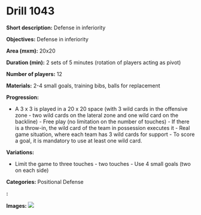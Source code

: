 # Drill 1043

**Short description:**
Defense in inferiority

**Objectives:**
Defense in inferiority

**Area (mxm):**
20x20

**Duration (min):**
2 sets of 5 minutes (rotation of players acting as pivot)

**Number of players:**
12

**Materials:**
2-4 small goals, training bibs, balls for replacement

**Progression:**
- A 3 x 3 is played in a 20 x 20 space (with 3 wild cards in the offensive zone - two wild cards on the lateral zone and one wild card on the backline) - Free play (no limitation on the number of touches) - If there is a throw-in, the wild card of the team in possession executes it - Real game situation, where each team has 3 wild cards for support - To score a goal, it is mandatory to use at least one wild card.

**Variations:**
- Limit the game to three touches - two touches - Use 4 small goals (two on each side)

**Categories:**
Positional Defense

**:**


**Images:**
![](https://www.coachingfutsal.com/\images\43885568c33bb1d4eeb22341be1f0ad1be0d1072d71239dfa63f20633cdcbf9a760ebd8daa653250b685a940c5d3bb6a6f89fb3175134e6586798453c5d631f451f1548d3b38b.jpg)

